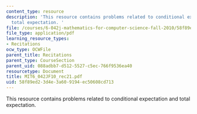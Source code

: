 ```yaml
---
content_type: resource
description: 'This resource contains problems related to conditional expectation and
  total expectation. '
file: /courses/6-042j-mathematics-for-computer-science-fall-2010/58f89ed23d4e3a609194ec50608cd713_MIT6_042JF10_rec21.pdf
file_type: application/pdf
learning_resource_types:
- Recitations
ocw_type: OCWFile
parent_title: Recitations
parent_type: CourseSection
parent_uid: 088adbb7-d512-5527-c5ec-766f9536ea40
resourcetype: Document
title: MIT6_042JF10_rec21.pdf
uid: 58f89ed2-3d4e-3a60-9194-ec50608cd713
---
```

This resource contains problems related to conditional expectation and total expectation. 

